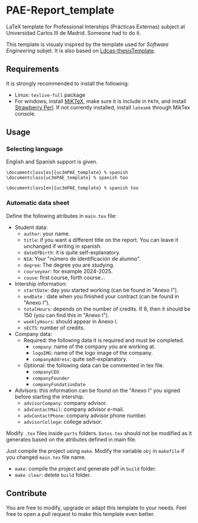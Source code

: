 # PAE-Report_template
LaTeX template for Professional Interships (Prácticas Externas) subject at
Universidad Carlos III de Madrid. Someone had to do it.

This template is visualy inspired by the template used for *Software
Engineering* subjet. It is also based on
[Ldcas-thesisTemplate](https://github.com/ldcas-uc3m/thesis-template).

## Requirements
It is strongly recommended to install the following:
- Linux: `texlive-full` package
- For windows, install [MiKTeX](https://miktex.org/download#win), make sure it
  is include in `PATH`, and install [Strawberry
  Perl](https://strawberryperl.com/). If not currently installed, install
  `latexmk` through MikTex console.

## Usage
### Selecting language
English and Spanish support is given.

```TeX
\documentclass[es]{uc3mPAE_template} % spanish
\documentclass{uc3mPAE_template} % spanish too

\documentclass[en]{uc3mPAE_template} % spanish too
```

### Automatic data sheet

Define the following atributes in `main.tex` file:
- Student data:
    - `author`: your name.
    - `title`: if you want a different title on the report. You can leave it unchanged if writing in spanish.
    - `dateOfBirth`: it is quite self-explanatory. 
    - `NIA`: Your "número de identificación de alumno".
    - `degree`: The degree you are studying.
    - `courseyear`: for example 2024-2025.
    - `couse`: first course, forth course...
- Intership information:
    - `startDate`: day you started working (can be found in "Anexo I").
    - `endDate` : date when you finished your contract (can be found in "Anexo I").
    - `totalHours`: depends on the number of credits. If 6, then it should be 150 (you can find this in "Anexo I").
    - `weeklyHours`: should appear in Anexo I.
    - `nECTS`: number of credits.
- Company data:
    - Required: the following data it is required and must be completed.
        - `company`: name of the company you are working at.
        - `logoIMG`: name of the logo image of the company.
        - `companyAddress`: quite self-explanatory.
    - Optional: the following data can be commented in tex file.
        - `companyCEO`
        - `companyFounder`
        - `companyFundationDate`
- Advisors: this information can be found on the "Anexo I" you signed before starting the intership.
    - `advisorCompany`: company advisor.
    - `advContactMail`: company advisor e-mail.
    - `advContactPhone`: company advisor phone number.
    - `advisorCollege`: college advisor.

Modify `.tex` files inside `parts` folders. `Datos.tex` should not be modified as it generates based on the atributes defined in main file.

Just compile the project using `make`. Modify the variable `obj` in `makefile` if you changed `main.tex` file name.
- `make`: compile the project and generate pdf in `build` folder.
- `make clear`: delete `build` folder.

## Contribute

You are free to modify, upgrade or adapt this template to your needs. Feel free
to open a pull request to make this template even better.
